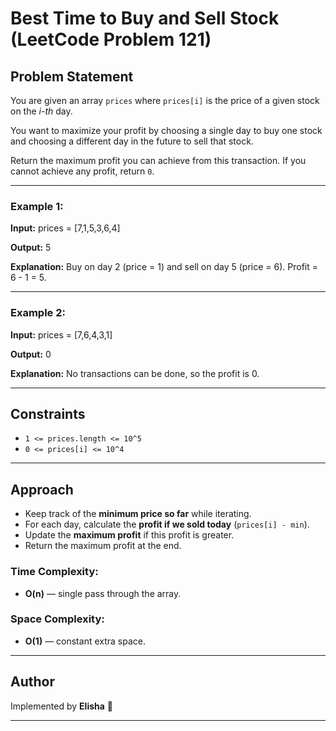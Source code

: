 # Best Time to Buy and Sell Stock (LeetCode Problem 121)

## Problem Statement

You are given an array `prices` where `prices[i]` is the price of a given stock on the *i-th* day.

You want to maximize your profit by choosing a single day to buy one stock and choosing a different day in the future to sell that stock.

Return the maximum profit you can achieve from this transaction. If you cannot achieve any profit, return `0`.

---

### Example 1:

**Input:**
prices = \[7,1,5,3,6,4]

**Output:**
5

**Explanation:**
Buy on day 2 (price = 1) and sell on day 5 (price = 6).
Profit = 6 - 1 = 5.

---

### Example 2:

**Input:**
prices = \[7,6,4,3,1]

**Output:**
0

**Explanation:**
No transactions can be done, so the profit is 0.

---

## Constraints

* `1 <= prices.length <= 10^5`
* `0 <= prices[i] <= 10^4`

---

## Approach

* Keep track of the **minimum price so far** while iterating.
* For each day, calculate the **profit if we sold today** (`prices[i] - min`).
* Update the **maximum profit** if this profit is greater.
* Return the maximum profit at the end.

### Time Complexity:

* **O(n)** — single pass through the array.

### Space Complexity:

* **O(1)** — constant extra space.

---

## Author

Implemented by **Elisha** 🚀

---
